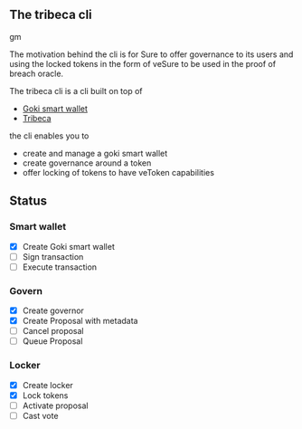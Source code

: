 ## The tribeca cli

gm

The motivation behind the cli is for Sure to offer governance to its users and using the locked tokens in the form of veSure to be used in the proof of breach oracle.

The tribeca cli is a cli built on top of

- [Goki smart wallet](https://github.com/GokiProtocol/goki)
- [Tribeca](https://docs.tribeca.so/governor/overview)

the cli enables you to

- create and manage a goki smart wallet
- create governance around a token
- offer locking of tokens to have veToken capabilities

## Status

### Smart wallet

- [x] Create Goki smart wallet
- [ ] Sign transaction
- [ ] Execute transaction

### Govern

- [x] Create governor
- [x] Create Proposal with metadata
- [ ] Cancel proposal
- [ ] Queue Proposal

### Locker

- [x] Create locker
- [x] Lock tokens
- [ ] Activate proposal
- [ ] Cast vote
